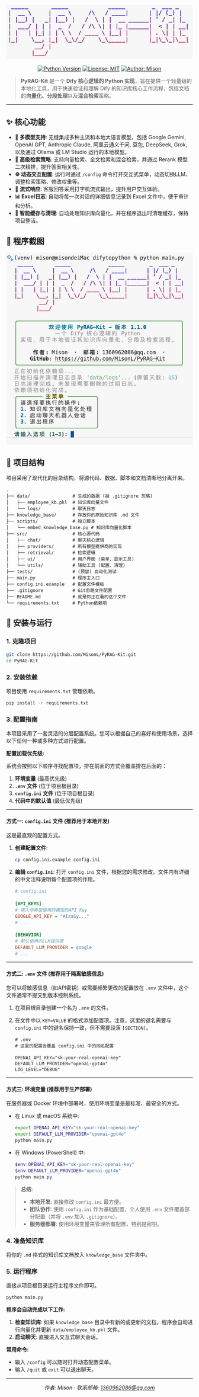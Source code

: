 <div align="center">

![Logo](imgs/logo.jpg)

</div>

<div align="center">

[![Python Version](https://img.shields.io/badge/Python-3.9%2B-blue.svg)](https://www.python.org/)
[![License: MIT](https://img.shields.io/badge/License-MIT-yellow.svg)](https://opensource.org/licenses/MIT)
[![Author: Mison](https://img.shields.io/badge/Author-Mison-brightgreen)](mailto:1360962086@qq.com)

</div>

> **PyRAG-Kit** 是一个 **Dify 核心逻辑的 Python 实现**，旨在提供一个轻量级的本地化工具，用于快速验证和理解 Dify 的知识库核心工作流程，包括文档的**向量化、分段处理**以及**混合检索**策略。

---

## ✨ 核心功能

- **🔌 多模型支持**: 无缝集成多种主流和本地大语言模型，包括 Google Gemini, OpenAI GPT, Anthropic Claude, 阿里云通义千问, 豆包, DeepSeek, Grok, 以及通过 Ollama 或 LM Studio 运行的本地模型。
- **🚀 高级检索策略**: 支持向量检索、全文检索和混合检索，并通过 Rerank 模型二次精排，提升答案相关性。
- **⚙️ 动态交互配置**: 运行时通过 `/config` 命令打开交互式菜单，动态切换LLM、调整检索策略、修改权重等。
- **📄 流式响应**: 客服回答采用打字机流式输出，提升用户交互体验。
- **📊 Excel日志**: 自动将每一次对话的详细信息记录到 Excel 文件中，便于审计和分析。
- **🧹 智能缓存与清理**: 自动处理知识库向量化，并在程序退出时清理缓存，保持项目整洁。

## 📸 程序截图

![Main Screenshot](imgs/main.jpg)


## 📂 项目结构

项目采用了现代化的目录结构，将源代码、数据、脚本和文档清晰地分离开来。

```
.
├── data/                # 生成的数据 (被 .gitignore 忽略)
│   ├── employee_kb.pkl  # 知识库向量文件
│   └── logs/            # 聊天日志
├── knowledge_base/      # 存放你的原始知识库 .md 文件
├── scripts/             # 独立脚本
│   └── embed_knowledge_base.py # 知识库向量化脚本
├── src/                 # 核心源代码
│   ├── chat/            # 聊天核心逻辑
│   ├── providers/       # 所有模型提供商的实现
│   ├── retrieval/       # 检索逻辑
│   ├── ui/              # 用户界面 (菜单、显示工具)
│   └── utils/           # 辅助工具 (配置、清理)
├── tests/               # (预留) 自动化测试
├── main.py              # 程序主入口
├── config.ini.example   # 配置文件模板
├── .gitignore           # Git忽略文件配置
├── README.md            # 就是你正在看的这个文件
└── requirements.txt     # Python依赖项
```

## 🚀 安装与运行

### 1. 克隆项目

```bash
git clone https://github.com/MisonL/PyRAG-Kit.git
cd PyRAG-Kit
```

### 2. 安装依赖

项目使用 `requirements.txt` 管理依赖。

```bash
pip install -r requirements.txt
```

### 3. 配置指南

本项目采用了一套灵活的分层配置系统。您可以根据自己的喜好和使用场景，选择以下任何一种或多种方式进行配置。

**配置加载优先级:**

系统会按照以下顺序寻找配置项，排在前面的方式会覆盖排在后面的：

1.  **环境变量** (最高优先级)
2.  **`.env` 文件** (位于项目根目录)
3.  **`config.ini` 文件** (位于项目根目录)
4.  **代码中的默认值** (最低优先级)

---

#### **方式一: `config.ini` 文件 (推荐用于本地开发)**

这是最直观的配置方式。

1.  **创建配置文件**:
    ```bash
    cp config.ini.example config.ini
    ```

2.  **编辑 `config.ini`**:
    打开 `config.ini` 文件，根据您的需求修改。文件内有详细的中文注释说明每个配置项的作用。
    ```ini
    # config.ini

    [API_KEYS]
    # 填入你希望使用的模型的API Key
    GOOGLE_API_KEY = "AIzaSy..."
    # ...

    [BEHAVIOR]
    # 默认使用的LLM提供商
    DEFAULT_LLM_PROVIDER = google
    # ...
    ```

---

#### **方式二: `.env` 文件 (推荐用于隔离敏感信息)**

您可以将敏感信息（如API密钥）或需要频繁更改的配置放在 `.env` 文件中，这个文件通常不提交到版本控制系统。

1.  在项目根目录创建一个名为 `.env` 的文件。

2.  在文件中以 `KEY=VALUE` 的格式添加配置项。注意，这里的键名需要与 `config.ini` 中的键名保持一致，但不需要段落 `[SECTION]`。
    ```dotenv
    # .env
    # 这里的配置会覆盖 config.ini 中的同名配置

    OPENAI_API_KEY="sk-your-real-openai-key"
    DEFAULT_LLM_PROVIDER="openai-gpt4o"
    LOG_LEVEL="DEBUG"
    ```

---

#### **方式三: 环境变量 (推荐用于生产部署)**

在服务器或 Docker 环境中部署时，使用环境变量是最标准、最安全的方式。

-   在 Linux 或 macOS 系统中:
    ```bash
    export OPENAI_API_KEY="sk-your-real-openai-key"
    export DEFAULT_LLM_PROVIDER="openai-gpt4o"
    python main.py
    ```
-   在 Windows (PowerShell) 中:
    ```powershell
    $env:OPENAI_API_KEY="sk-your-real-openai-key"
    $env:DEFAULT_LLM_PROVIDER="openai-gpt4o"
    python main.py
    ```

> **总结**:
> - **本地开发**: 直接修改 `config.ini` 最方便。
> - **团队协作**: 使用 `config.ini` 作为基础配置，个人使用 `.env` 文件覆盖部分配置（并将 `.env` 加入 `.gitignore`）。
> - **服务器部署**: 使用环境变量来管理所有配置，特别是密钥。

### 4. 准备知识库

将你的 `.md` 格式的知识库文档放入 `knowledge_base` 文件夹中。

### 5. 运行程序

直接从项目根目录运行主程序文件即可。

```bash
python main.py
```

**程序会自动完成以下工作:**
1.  **检查知识库**: 如果 `knowledge_base` 目录中有新的或更新的文档，程序会自动进行向量化并更新 `data/employee_kb.pkl` 文件。
2.  **启动聊天**: 直接进入交互式聊天会话。

**常用命令:**
-   输入 `/config` 可以随时打开动态配置菜单。
-   输入 `/quit` 或 `exit` 可以退出聊天。

---

<div align="center">

*作者: Mison* · *联系邮箱: 1360962086@qq.com*

</div>
